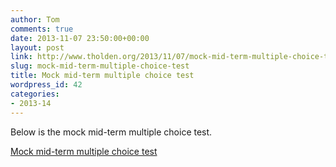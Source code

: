 ```yaml
---
author: Tom
comments: true
date: 2013-11-07 23:50:00+00:00
layout: post
link: http://www.tholden.org/2013/11/07/mock-mid-term-multiple-choice-test/
slug: mock-mid-term-multiple-choice-test
title: Mock mid-term multiple choice test
wordpress_id: 42
categories:
- 2013-14
---
```


Below is the mock mid-term multiple choice test.    


  [Mock mid-term multiple choice test](http://www.scribd.com/doc/182451011/Mock-mid-term-multiple-choice-test)
